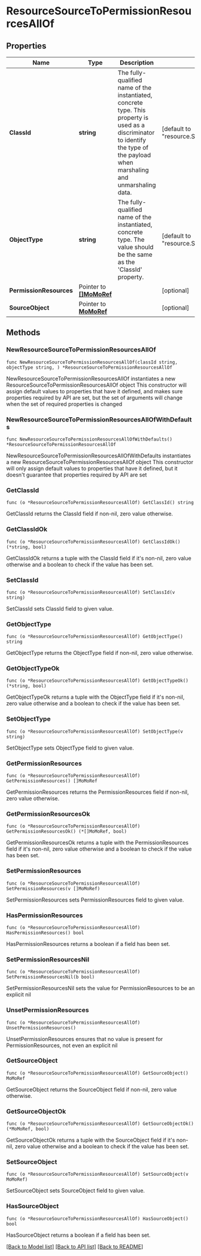 # ResourceSourceToPermissionResourcesAllOf

## Properties

Name | Type | Description | Notes
------------ | ------------- | ------------- | -------------
**ClassId** | **string** | The fully-qualified name of the instantiated, concrete type. This property is used as a discriminator to identify the type of the payload when marshaling and unmarshaling data. | [default to "resource.SourceToPermissionResources"]
**ObjectType** | **string** | The fully-qualified name of the instantiated, concrete type. The value should be the same as the &#39;ClassId&#39; property. | [default to "resource.SourceToPermissionResources"]
**PermissionResources** | Pointer to [**[]MoMoRef**](MoMoRef.md) |  | [optional] 
**SourceObject** | Pointer to [**MoMoRef**](MoMoRef.md) |  | [optional] 

## Methods

### NewResourceSourceToPermissionResourcesAllOf

`func NewResourceSourceToPermissionResourcesAllOf(classId string, objectType string, ) *ResourceSourceToPermissionResourcesAllOf`

NewResourceSourceToPermissionResourcesAllOf instantiates a new ResourceSourceToPermissionResourcesAllOf object
This constructor will assign default values to properties that have it defined,
and makes sure properties required by API are set, but the set of arguments
will change when the set of required properties is changed

### NewResourceSourceToPermissionResourcesAllOfWithDefaults

`func NewResourceSourceToPermissionResourcesAllOfWithDefaults() *ResourceSourceToPermissionResourcesAllOf`

NewResourceSourceToPermissionResourcesAllOfWithDefaults instantiates a new ResourceSourceToPermissionResourcesAllOf object
This constructor will only assign default values to properties that have it defined,
but it doesn't guarantee that properties required by API are set

### GetClassId

`func (o *ResourceSourceToPermissionResourcesAllOf) GetClassId() string`

GetClassId returns the ClassId field if non-nil, zero value otherwise.

### GetClassIdOk

`func (o *ResourceSourceToPermissionResourcesAllOf) GetClassIdOk() (*string, bool)`

GetClassIdOk returns a tuple with the ClassId field if it's non-nil, zero value otherwise
and a boolean to check if the value has been set.

### SetClassId

`func (o *ResourceSourceToPermissionResourcesAllOf) SetClassId(v string)`

SetClassId sets ClassId field to given value.


### GetObjectType

`func (o *ResourceSourceToPermissionResourcesAllOf) GetObjectType() string`

GetObjectType returns the ObjectType field if non-nil, zero value otherwise.

### GetObjectTypeOk

`func (o *ResourceSourceToPermissionResourcesAllOf) GetObjectTypeOk() (*string, bool)`

GetObjectTypeOk returns a tuple with the ObjectType field if it's non-nil, zero value otherwise
and a boolean to check if the value has been set.

### SetObjectType

`func (o *ResourceSourceToPermissionResourcesAllOf) SetObjectType(v string)`

SetObjectType sets ObjectType field to given value.


### GetPermissionResources

`func (o *ResourceSourceToPermissionResourcesAllOf) GetPermissionResources() []MoMoRef`

GetPermissionResources returns the PermissionResources field if non-nil, zero value otherwise.

### GetPermissionResourcesOk

`func (o *ResourceSourceToPermissionResourcesAllOf) GetPermissionResourcesOk() (*[]MoMoRef, bool)`

GetPermissionResourcesOk returns a tuple with the PermissionResources field if it's non-nil, zero value otherwise
and a boolean to check if the value has been set.

### SetPermissionResources

`func (o *ResourceSourceToPermissionResourcesAllOf) SetPermissionResources(v []MoMoRef)`

SetPermissionResources sets PermissionResources field to given value.

### HasPermissionResources

`func (o *ResourceSourceToPermissionResourcesAllOf) HasPermissionResources() bool`

HasPermissionResources returns a boolean if a field has been set.

### SetPermissionResourcesNil

`func (o *ResourceSourceToPermissionResourcesAllOf) SetPermissionResourcesNil(b bool)`

 SetPermissionResourcesNil sets the value for PermissionResources to be an explicit nil

### UnsetPermissionResources
`func (o *ResourceSourceToPermissionResourcesAllOf) UnsetPermissionResources()`

UnsetPermissionResources ensures that no value is present for PermissionResources, not even an explicit nil
### GetSourceObject

`func (o *ResourceSourceToPermissionResourcesAllOf) GetSourceObject() MoMoRef`

GetSourceObject returns the SourceObject field if non-nil, zero value otherwise.

### GetSourceObjectOk

`func (o *ResourceSourceToPermissionResourcesAllOf) GetSourceObjectOk() (*MoMoRef, bool)`

GetSourceObjectOk returns a tuple with the SourceObject field if it's non-nil, zero value otherwise
and a boolean to check if the value has been set.

### SetSourceObject

`func (o *ResourceSourceToPermissionResourcesAllOf) SetSourceObject(v MoMoRef)`

SetSourceObject sets SourceObject field to given value.

### HasSourceObject

`func (o *ResourceSourceToPermissionResourcesAllOf) HasSourceObject() bool`

HasSourceObject returns a boolean if a field has been set.


[[Back to Model list]](../README.md#documentation-for-models) [[Back to API list]](../README.md#documentation-for-api-endpoints) [[Back to README]](../README.md)


